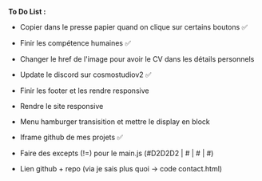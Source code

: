 **To Do List :** 

- Copier dans le presse papier quand on clique sur certains boutons ✅

- Finir les compétence humaines ✅

- Changer le href de l'image pour avoir le CV dans les détails personnels

- Update le discord sur cosmostudiov2 ✅

- Finir les footer et les rendre responsive

- Rendre le site responsive

- Menu hamburger transisition et mettre le display en block

- Iframe github de mes projets ✅

- Faire des excepts (!=) pour le main.js (#D2D2D2 | # | # | #)

- Lien github + repo (via je sais plus quoi -> code contact.html)
